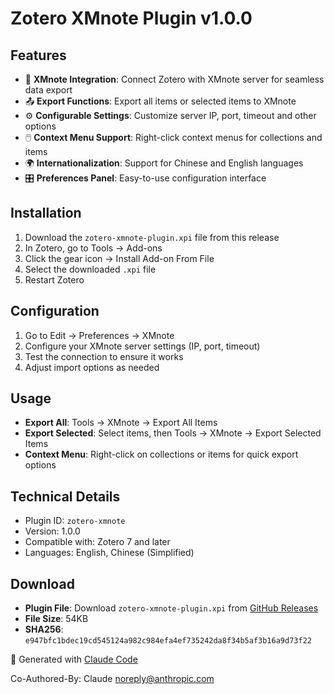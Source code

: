 # Zotero XMnote Plugin v1.0.0

## Features

- 🔗 **XMnote Integration**: Connect Zotero with XMnote server for seamless data export
- 📤 **Export Functions**: Export all items or selected items to XMnote
- ⚙️ **Configurable Settings**: Customize server IP, port, timeout and other options
- 🖱️ **Context Menu Support**: Right-click context menus for collections and items
- 🌍 **Internationalization**: Support for Chinese and English languages
- 🎛️ **Preferences Panel**: Easy-to-use configuration interface

## Installation

1. Download the `zotero-xmnote-plugin.xpi` file from this release
2. In Zotero, go to Tools → Add-ons
3. Click the gear icon → Install Add-on From File
4. Select the downloaded `.xpi` file
5. Restart Zotero

## Configuration

1. Go to Edit → Preferences → XMnote
2. Configure your XMnote server settings (IP, port, timeout)
3. Test the connection to ensure it works
4. Adjust import options as needed

## Usage

- **Export All**: Tools → XMnote → Export All Items
- **Export Selected**: Select items, then Tools → XMnote → Export Selected Items
- **Context Menu**: Right-click on collections or items for quick export options

## Technical Details

- Plugin ID: `zotero-xmnote`
- Version: 1.0.0
- Compatible with: Zotero 7 and later
- Languages: English, Chinese (Simplified)

## Download

- **Plugin File**: Download `zotero-xmnote-plugin.xpi`
  from [GitHub Releases](https://github.com/Zonezzc/zotero-xmnote/releases/tag/v1.0.0)
- **File Size**: 54KB
- **SHA256**: `e947bfc1bdec19cd545124a982c984efa4ef735242da8f34b5af3b16a9d73f22`

🤖 Generated with [Claude Code](https://claude.ai/code)

Co-Authored-By: Claude <noreply@anthropic.com>
